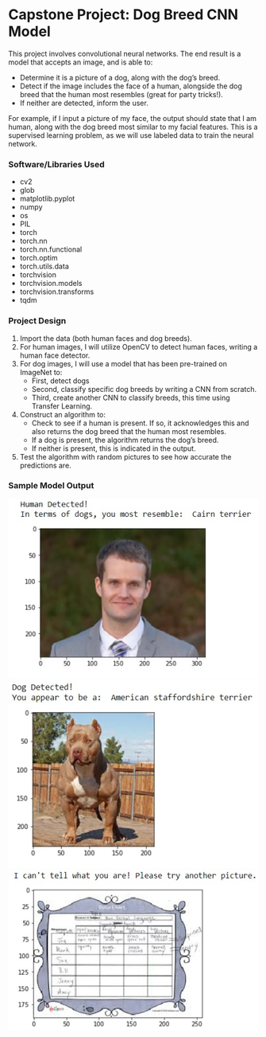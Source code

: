 # Capstone Project: Dog Breed CNN Model
This project involves convolutional neural networks. The end result is a model that accepts an image, and is able to:
* Determine it is a picture of a dog, along with the dog’s breed.
* Detect if the image includes the face of a human, alongside the dog breed that the human most resembles (great for party tricks!).
* If neither are detected, inform the user.

For example, if I input a picture of my face, the output should state that I am human, along with the dog breed most similar to my facial features. 
This is a supervised learning problem, as we will use labeled data to train the neural network.
### Software/Libraries Used
* cv2
* glob
* matplotlib.pyplot
* numpy
* os
* PIL
* torch
* torch.nn
* torch.nn.functional
* torch.optim
* torch.utils.data
* torchvision
* torchvision.models
* torchvision.transforms
* tqdm



### Project Design
1. Import the data (both human faces and dog breeds).
2. For human images, I will utilize OpenCV to detect human faces, writing a human face detector.
3. For dog images, I will use a model that has been pre-trained on ImageNet to:
    * First, detect dogs
    * Second, classify specific dog breeds by writing a CNN from scratch.
    * Third, create another CNN to classify breeds, this time using Transfer Learning. 
4. Construct an algorithm to:
    * Check to see if a human is present. If so, it acknowledges this and also returns the dog breed that the human most resembles.
    * If a dog is present, the algorithm returns the dog’s breed.
    * If neither is present, this is indicated in the output.
5. Test the algorithm with random pictures to see how accurate the predictions are.


### Sample Model Output
![Human Detected](/model-predictions/result-img-1.jpg) 
![Dog Detected](/model-predictions/result-img-2.jpg) 
![Neither Detected](/model-predictions/result-img-3.jpg)
